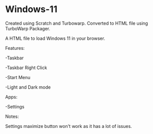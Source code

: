 # Windows-11
Created using Scratch and Turbowarp. 
Converted to HTML file using TurboWarp Packager.

A HTML file to load Windows 11 in your browser.

Features:

-Taskbar

-Taskbar Right Click
  
-Start Menu

-Light and Dark mode 

Apps:

-Settings

Notes:

Settings maximize button won't work as it has a lot of issues.
